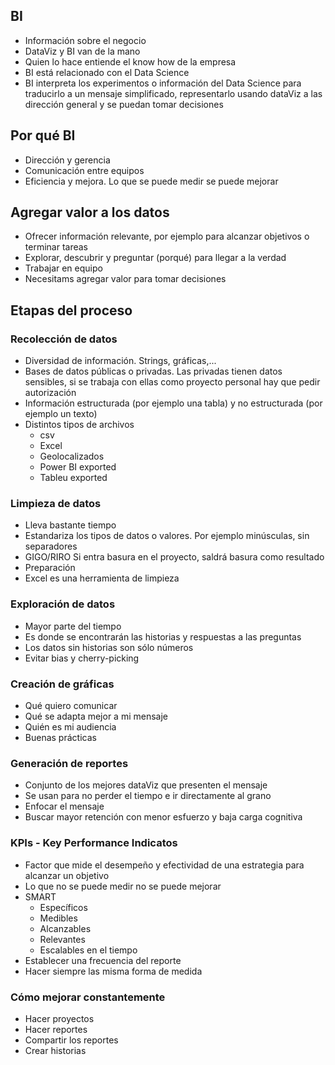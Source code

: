 ## BI
- Información sobre el negocio
- DataViz y BI van de la mano
- Quien lo hace entiende el know how de la empresa
- BI está relacionado con el Data Science
- BI interpreta los experimentos o información del Data Science para traducirlo a un mensaje simplificado, representarlo usando dataViz a las dirección general y se puedan tomar decisiones

## Por qué BI
- Dirección y gerencia
- Comunicación entre equipos
- Eficiencia y mejora. Lo que se puede medir se puede mejorar

## Agregar valor a los datos
- Ofrecer información relevante, por ejemplo para alcanzar objetivos o terminar tareas
- Explorar, descubrir y preguntar (porqué) para llegar a la verdad
- Trabajar en equipo
- Necesitams agregar valor para tomar decisiones

## Etapas del proceso
### Recolección de datos
- Diversidad de información. Strings, gráficas,...
- Bases de datos públicas o privadas. Las privadas tienen datos sensibles, si se trabaja con ellas como proyecto personal hay que pedir autorización
- Información estructurada (por ejemplo una tabla) y no estructurada (por ejemplo un texto)
- Distintos tipos de archivos
    - csv
    - Excel
    - Geolocalizados
    - Power BI exported
    - Tableu exported

### Limpieza de datos
- Lleva bastante tiempo
- Estandariza los tipos de datos o valores. Por ejemplo minúsculas, sin separadores
- GIGO/RIRO Si entra basura en el proyecto, saldrá basura como resultado
- Preparación
- Excel es una herramienta de limpieza

### Exploración de datos
- Mayor parte del tiempo
- Es donde se encontrarán las historias y respuestas a las preguntas
- Los datos sin historias son sólo números
- Evitar bias y cherry-picking

### Creación de gráficas
- Qué quiero comunicar
- Qué se adapta mejor a mi mensaje
- Quién es mi audiencia
- Buenas prácticas

### Generación de reportes
- Conjunto de los mejores dataViz que presenten el mensaje
- Se usan para no perder el tiempo e ir directamente al grano
- Enfocar el mensaje
- Buscar mayor retención con menor esfuerzo y baja carga cognitiva

### KPIs - Key Performance Indicatos
- Factor que mide el desempeño y efectividad de una estrategia  para alcanzar un objetivo
- Lo que no se puede medir no se puede mejorar
- SMART
    - Específicos
    - Medibles
    - Alcanzables
    - Relevantes
    - Escalables en el tiempo
- Establecer una frecuencia del reporte
- Hacer siempre las misma forma de medida

### Cómo mejorar constantemente
- Hacer proyectos
- Hacer reportes
- Compartir los reportes
- Crear historias